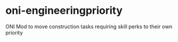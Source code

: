 # oni-engineeringpriority

ONI Mod to move construction tasks requiring skill perks to their own priority
